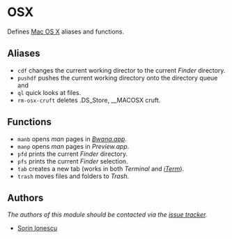 OSX
===

Defines [Mac OS X][1] aliases and functions.

Aliases
-------

  - `cdf` changes the current working director to the current _Finder_
    directory.
  - `pushdf` pushes the current working directory onto the directory queue and
  - `ql` quick looks at files.
  - `rm-osx-cruft` deletes .DS\_Store, \_\_MACOSX cruft.

Functions
---------

- `manb` opens _man_ pages in [_Bwana.app_][2].
- `manp` opens _man_ pages in _Preview.app_.
- `pfd` prints the current _Finder_ directory.
- `pfs` prints the current _Finder_ selection.
- `tab` creates a new tab (works in both _Terminal_ and [_iTerm_][3]).
- `trash` moves files and folders to _Trash_.

Authors
-------

*The authors of this module should be contacted via the [issue tracker][4].*

  - [Sorin Ionescu](https://github.com/sorin-ionescu)

[1]: http://www.apple.com/macosx/
[2]: http://bruji.com/bwana/
[3]: http://www.iterm2.com/
[4]: https://github.com/sorin-ionescu/oh-my-zsh/issues

